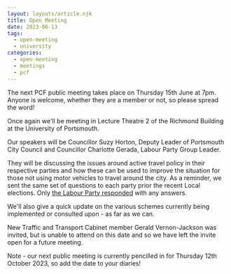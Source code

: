 ```yaml
---
layout: layouts/article.njk
title: Open Meeting
date: 2023-06-13
tags: 
  - open-meeting
  - university
categories: 
  - open-meeting
  - meetings
  - pcf
---
```


The next PCF public meeting takes place on Thursday 15th June at 7pm. Anyone is welcome, whether they are a member or not, so please spread the word!

Once again we'll be meeting in Lecture Theatre 2 of the Richmond Building at the University of Portsmouth.

Our speakers will be Councillor Suzy Horton, Deputy Leader of Portsmouth City Council and Councillor Charlotte Gerada, Labour Party Group Leader.

They will be discussing the issues around active travel policy in their respective parties and how these can be used to improve the situation for those not using motor vehicles to travel around the city. As a reminder, we sent the same set of questions to each party prior the recent Local elections. Only [the Labour Party responded](/city-council-elections-2023-questons-for-the-parties) with any answers.

We'll also give a quick update on the various schemes currently being implemented or consulted upon - as far as we can.

New Traffic and Transport Cabinet member Gerald Vernon-Jackson was invited, but is unable to attend on this date and so we have left the invite open for a future meeting.

Note - our next public meeting is currently pencilled in for Thursday 12th October 2023, so add the date to your diaries!
